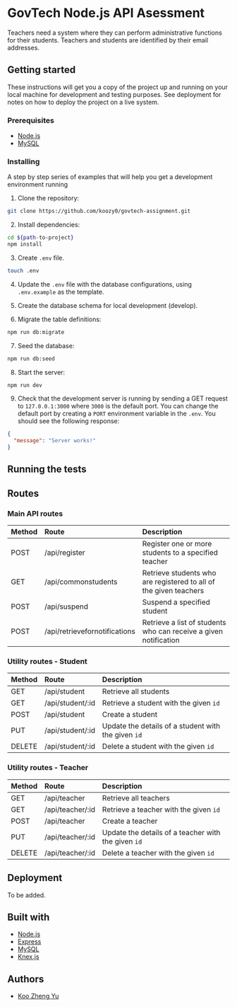 # GovTech Node.js API Asessment

Teachers need a system where they can perform administrative functions for their students. Teachers and students are identified by their email addresses.

## Getting started

These instructions will get you a copy of the project up and running on your local machine for development and testing purposes. See deployment for notes on how to deploy the project on a live system.

### Prerequisites

- [Node.js](https://nodejs.org/en/download/)
- [MySQL](https://dev.mysql.com/downloads/mysql/)

### Installing

A step by step series of examples that will help you get a development environment running

1. Clone the repository:

```bash
git clone https://github.com/koozy0/govtech-assignment.git
```

2. Install dependencies:

```bash
cd ${path-to-project}
npm install
```

3. Create `.env` file.

```bash
touch .env
```

4. Update the `.env` file with the database configurations, using `.env.example` as the template.

5. Create the database schema for local development (develop).

6. Migrate the table definitions:

```bash
npm run db:migrate
```

7. Seed the database:

```bash
npm run db:seed
```

8. Start the server:

```bash
npm run dev
```

9. Check that the development server is running by sending a GET request to `127.0.0.1:3000` where `3000` is the default port. You can change the default port by creating a `PORT` environment variable in the `.env`. You should see the following response:

```json
{
  "message": "Server works!"
}
```

## Running the tests

## Routes

### Main API routes

| Method | Route                         | Description                                                       |
| :----- | :---------------------------- | :---------------------------------------------------------------- |
| POST   | /api/register                 | Register one or more students to a specified teacher              |
| GET    | /api/commonstudents           | Retrieve students who are registered to all of the given teachers |
| POST   | /api/suspend                  | Suspend a specified student                                       |
| POST   | /api/retrievefornotifications | Retrieve a list of students who can receive a given notification  |

### Utility routes - Student

| Method | Route            | Description                                         |
| :----- | :--------------- | :-------------------------------------------------- |
| GET    | /api/student     | Retrieve all students                               |
| GET    | /api/student/:id | Retrieve a student with the given `id`              |
| POST   | /api/student     | Create a student                                    |
| PUT    | /api/student/:id | Update the details of a student with the given `id` |
| DELETE | /api/student/:id | Delete a student with the given `id`                |

### Utility routes - Teacher

| Method | Route            | Description                                         |
| :----- | :--------------- | :-------------------------------------------------- |
| GET    | /api/teacher     | Retrieve all teachers                               |
| GET    | /api/teacher/:id | Retrieve a teacher with the given `id`              |
| POST   | /api/teacher     | Create a teacher                                    |
| PUT    | /api/teacher/:id | Update the details of a teacher with the given `id` |
| DELETE | /api/teacher/:id | Delete a teacher with the given `id`                |

## Deployment

To be added.

## Built with

- [Node.js](https://nodejs.org/en/download/)
- [Express](https://expressjs.com/)
- [MySQL](https://dev.mysql.com/downloads/mysql/)
- [Knex.js](http://knexjs.org/)

## Authors

- [Koo Zheng Yu](https://github.com/koozy0)

